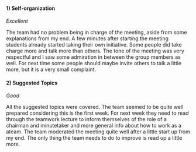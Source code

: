 #### 1) Self-organization
_Excellent_

The team had no problem being in charge of the meeting, aside from some explanations from my end. A few minutes after starting the meeting students already started taking their own initiative. Some people did take charge more and talk more than others. The tone of the meeting was very respectful and I saw some admiration in between the group members as well. For next time some people should maybe invite others to talk a little more, but it is a very small complaint.


#### 2) Suggested Topics
_Good_

All the suggested topics were covered. The team seemed to be quite well prepared considering this is the first week. For next week they need to read through the teamwork lecture to inform themselves of the role of a chairman and minutetaker and more general info about how to work as a ateam. The team moderated the meeting quite well after a little start up from my end. The only thing the team needs to do to improve is read up a little more.